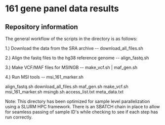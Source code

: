 # 161 gene panel data results

## Repository information

The general workflow of the scripts in the directory is as follows:

1.) Download the data from the SRA archive -- download_all_files.sh

2.) Align the fastq files to the hg38 reference genome -- align_fastq.sh

3.) Make VCF/MAF files for MSINGB -- make_vcf.sh | maf_gen.sh

4.) Run MSI tools -- msi_161_marker.sh



align_fastq.sh
download_all_files.sh
maf_gen.sh
make_vcf.sh
msi_161_marker.sh
msingb.sh
access_list.txt
meta_data.txt

Note: This directory has been optimized for sample level parallelization using a SLURM HPC framework. There is an SBATCH chain in place
 to allow for seamless passing of sample ID's while checking to see if each step has run correctly.



  
